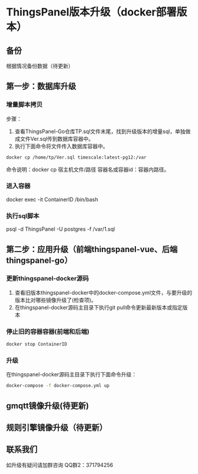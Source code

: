# ThingsPanel版本升级（docker部署版本）

## 备份

根据情况备份数据（待更新）

## 第一步：数据库升级

### 增量脚本拷贝

步骤：

1. 查看ThingsPanel-Go仓库TP.sql文件末尾，找到升级版本的增量sql，单独做成文件Ver.sql传到数据库容器中。
2. 执行下面命令将文件传入数据库容器中。

```bash
docker cp /home/tp/Ver.sql timescale:latest-pg12:/var
```

命令说明：docker cp 宿主机文件/路径 容器名或容器id：容器内路径。

### 进入容器

docker exec -it ContainerID /bin/bash

### 执行sql脚本

psql -d ThingsPanel -U postgres -f /var/1.sql

## 第二步：应用升级（前端thingspanel-vue、后端thingspanel-go）

### 更新thingspanel-docker源码

1. 查看旧版本thingspanel-docker中的docker-compose.yml文件，与要升级的版本比对哪些镜像升级了(检查项)。
1. 在thingspanel-docker源码主目录下执行git pull命令更新最新版本或指定版本

### 停止旧的容器容器(前端和后端)

```bash
docker stop ContainerID
```

### 升级

在thingspanel-docker源码主目录下执行下面命令升级：

```bash
docker-compose -f docker-compose.yml up
```

## gmqtt镜像升级(待更新)

## 规则引擎镜像升级（待更新）

## 联系我们

如升级有疑问请加群咨询
QQ群2：371794256

